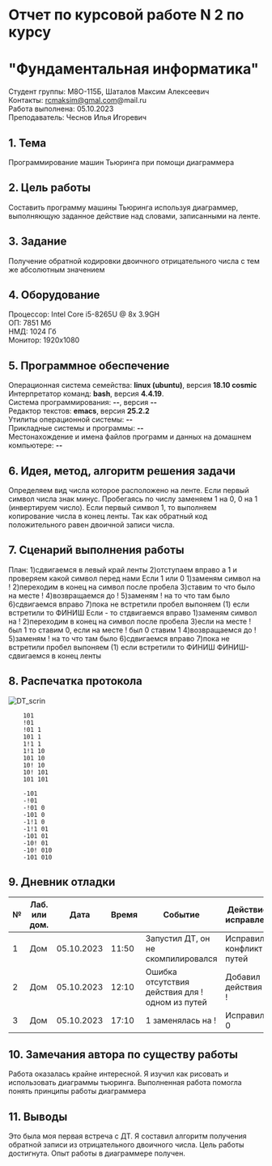 # Отчет по курсовой работе N 2 по курсу
# "Фундаментальная информатика"

Студент группы: M8О-115Б, Шаталов Максим Алексеевич\
Контакты: rcmaksim@gmal.com@mail.ru \
Работа выполнена: 05.10.2023\
Преподаватель: Чеснов Илья Игоревич

## 1. Тема

Программирование машин Тьюринга при помощи диаграммера

## 2. Цель работы

Составить программу машины Тьюринга используя диаграммер, выполняющую заданное действие над словами, записанными на ленте.

## 3. Задание

Получение обратной кодировки двоичного отрицательного числа с тем же абсолютным 
значением

## 4. Оборудование

Процессор: Intel Core i5-8265U @ 8x 3.9GH\
ОП: 7851 Мб\
НМД: 1024 Гб\
Монитор: 1920x1080

## 5. Программное обеспечение

Операционная система семейства: **linux (ubuntu)**, версия **18.10 cosmic**\
Интерпретатор команд: **bash**, версия **4.4.19**.\
Система программирования: **--**, версия **--**\
Редактор текстов: **emacs**, версия **25.2.2**\
Утилиты операционной системы: **--**\
Прикладные системы и программы: **--**\
Местонахождение и имена файлов программ и данных на домашнем компьютере: **--**

## 6. Идея, метод, алгоритм решения задачи

Определяем вид числа которое расположено на ленте. Если первый символ числа знак минус. Пробегаясь по числу заменяем 1 на 0, 0 на 1 (инвертируем число). Если первый символ 1, то выполняем копирование числа в конец ленты. Так как обратный код положительного равен двоичной записи числа.

## 7. Сценарий выполнения работы

План:
1)сдвигаемся в левый край ленты
2)отступаем вправо а 1 и проверяем какой символ перед нами
Если 1 или 0
	1)заменям символ на !
	2)переходим в конец на символ после пробела
	3)ставим то что было на месте !
	4)возвращаемся до !
	5)заменям ! на то что там было
	6)сдвигаемся вправо
	7)пока не встретили пробел выпоняем (1) если встретили то ФИНИШ
Если - то стдвигаемся вправо
	1)заменям символ на !
	2)переходим в конец на символ после пробела
	3)если на месте ! был 1 то ставим 0, если на месте ! был 0 ставим 1
	4)возвращаемся до !
	5)заменям ! на то что там было
	6)сдвигаемся вправо
	7)пока не встретили пробел выпоняем (1) если встретили то ФИНИШ
ФИНИШ-сдвигаемся в конец ленты
## 8. Распечатка протокола

![DT_scrin](https://github.com/Maxishoo/labsFundInf/assets/92300834/e3c7ea05-e6d6-48c0-8026-73505f9da77d)

```
	101
	!01
	!01 1
	101 1
	1!1 1
	1!1 10
	101 10
	10! 10
	10! 101
	101 101

	-101
	-!01
	-!01 0
	-101 0
	-1!1 0
	-1!1 01
	-101 01
	-10! 01
	-10! 010
	-101 010

```

## 9. Дневник отладки

| № | Лаб. или дом. | Дата       | Время     | Событие                                                | Действие по исправлению   | Примечание     |
|----|---------------|------------|-----------|--------------------------------------------------------|---------------------------|----------------|
|1  | Дом           | 05.10.2023 | 11:50     | Запустил ДТ, он не скомпилировался                     | Исправил конфликт путей   | Частая ошибка   |
|2  | Дом           | 05.10.2023 | 12:10     | Ошибка отсутствия действия для ! одном из путей        | Добавил действия при !    | невнимательность|
|3  | Дом           | 05.10.2023 | 17:10     | 1 заменялась на !        			      | Исправил на 0             | ошибка	    |

## 10. Замечания автора по существу работы

Работа оказалась крайне интересной. Я изучил как рисовать и использовать диаграммы тьюринга. Выполненная работа помогла понять принципы работы диаграммера 

## 11. Выводы

Это была моя первая встреча с ДТ. Я составил алгоритм получения обратной записи из отрицательного двоичного числа. Цель работы достигнута. Опыт работы в диаграммере получен. 
